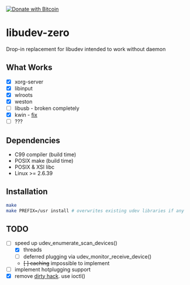 [![Donate with Bitcoin](https://en.cryptobadges.io/badge/micro/1BwrcsgtWZeLVvNeEQSg4A28a3yrGN3FpK)](https://en.cryptobadges.io/donate/1BwrcsgtWZeLVvNeEQSg4A28a3yrGN3FpK)

libudev-zero
============

Drop-in replacement for libudev intended to work without daemon

What Works
----------
* [x] xorg-server
* [x] libinput
* [x] wlroots
* [x] weston
* [ ] libusb - broken completely
* [x] kwin - [fix](https://github.com/dilyn-corner/KISS-kde/commit/0cc72748e46f859a0fced55b0c3fcc1dd9586a38)
* [ ] ???

Dependencies
------------

* C99 compiler (build time)
* POSIX make (build time)
* POSIX & XSI libc
* Linux >= 2.6.39

Installation
------------

```sh
make
make PREFIX=/usr install # overwrites existing udev libraries if any
```

TODO
----

* [ ] speed up udev_enumerate_scan_devices()
  - [x] threads
  - [ ] deferred plugging via udev_monitor_receive_device()
  - ~~[ ] caching~~ impossible to implement
* [ ] implement hotplugging support
* [x] remove [dirty hack](https://github.com/illiliti/libudev-zero/blob/e76f9b282442505bd6b0b08b411679aae1581fa5/udev_device.c#L383). use ioctl()

